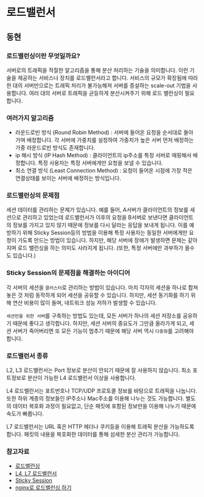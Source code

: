 # 로드밸런서

## 동현

### 로드밸런싱이란 무엇일까요?

서버로의 트래픽을 적절한 알고리즘을 통해 분산 처리하는 기술을 의미합니다. 이런 기술을 제공하는 서비스나 장치를 로드밸런서라고 합니다. 서비스의 규모가 확장됨에 따라 한 대의 서버만으로는 트래픽 처리가 불가능해져 서버를 증설하는 scale-out 기법을 사용합니다. 여러 대의 서버로 트래픽을 균등하게 분산시켜주기 위해 로드 밸런싱이 필요합니다.

### 여러가지 알고리즘

- 라운드로빈 방식 (Round Robin Method) : 서버에 들어온 요청을 순서대로 돌아가며 배정합니다. 각 서버에 가중치를 설정하여 가중치가 높은 서버 먼저 배정하는 가중 라운드로빈 방식도 존재합니다.
- ip 해시 방식 (IP Hash Method) : 클라이언트의 ip주소를 특정 서버로 매핑해서 배정합니다. 특정 사용자는 특정 서버에게만 요청을 보낼 수 있습니다.
- 최소 연결 방식 (Least Connection Method) : 요청이 들어온 시점에 가장 적은 연결상태를 보이는 서버에 배정하는 방식입니다.

### 로드밸런싱의 문제점

세션 데이터를 관리하는 문제가 있습니다. 예를 들어, A서버가 클라이언트의 정보를 세션으로 관리하고 있었는데 로드밸런서가 이후의 요청을 B서버로 보낸다면 클라이언트의 정보를 가지고 있지 않기 때문에 정보를 다시 달라는 응답을 보내게 됩니다. 이를 예방하기 위해 Sticky Session등의 방법을 이용해 특정 사용자는 동일한 서버에게만 요청이 가도록 만드는 방법이 있습니다. 하지만, 해당 서버에 장애가 발생하면 문제는 같아지며 로드 밸런싱을 하는 의미도 사라지게 됩니다. (또한, 특정 서버에만 과부하가 올수도 있습니다.)

### Sticky Session의 문제점을 해결하는 아이디어

각 서버의 세션을 `클러스터`로 관리하는 방법이 있습니다. 마치 각자의 세션을 하나로 합쳐놓은 것 처럼 동작하게 되어 세션을 공유할 수 있습니다. 하지만, 세션 동기화를 하기 위해 연산 비용이 많이 들며, 네트워크 성능 저하가 발생할 수 있습니다.

`세션만을 위한 서버`를 구축하는 방법도 있는데, 모든 서버가 하나의 세션 저장소를 공유하기 때문에 좋다고 생각합니다. 하지만, 세션 서버의 중요도가 그만큼 올라가게 되고, 세션 서버가 죽어버리면 또 모든 기능이 멈추기 때문에 해당 서버 역시 `다중화`를 고려해야합니다.

### 로드밸런서 종류

L2, L3 로드밸런서는 Port 정보로 분산이 안되기 때문에 잘 사용하지 않습니다. 최소 포트정보로 분산이 가능한 L4 로드밸런서 이상을 사용합니다.

L4 로드밸런서는 포트번호나 TCP/UDP 프로토콜 정보를 바탕으로 트래픽을 나눕니다. 또한 하위 계층의 정보들인 IP주소나 Mac주소를 이용해 나누는 것도 가능합니다. 별도의 데이터 복호화 과정이 필요없고, 단순 패킷에 포함된 정보만을 이용해 나누기 때문에 속도가 빠릅니다.

L7 로드밸런서는 URL 혹은 HTTP 헤더나 쿠키등을 이용해 트래픽 분산을 가능하도록 합니다. 패킷의 내용을 복호화한 데이터를 통해 섬세한 분산 관리가 가능합니다.

### 참고자료

- [로드밸런싱](https://goodgid.github.io/Load-Balancing-And-Clustering/#:~:text=Over%EB%9D%BC%20%ED%95%9C%EB%8B%A4.-,%EB%A1%9C%EB%93%9C%20%EB%B0%B8%EB%9F%B0%EC%8B%B1%EC%9D%98%20%EB%8B%A8%EC%A0%90,%EC%9D%B4%20%EC%9C%A0%EC%A7%80%EB%90%98%EC%A7%80%20%EC%95%8A%EB%8A%94%EB%8B%A4%EB%8A%94%20%EA%B2%83%EC%9D%B4%EB%8B%A4.)
- [L4, L7 로드밸런서](https://m.post.naver.com/viewer/postView.nhn?volumeNo=27046347&memberNo=2521903)
- [Sticky Session](https://kchanguk.tistory.com/146#:~:text=Sticky%20Session%EC%9D%98%20%EA%B0%9C%EB%85%90,%EC%9C%BC%EB%A1%9C%20%EC%84%B8%EC%85%98%EC%9D%84%20%EA%B4%80%EB%A6%AC%ED%95%A9%EB%8B%88%EB%8B%A4.)
- [nginx로 로드밸런싱 하기](https://kamang-it.tistory.com/entry/WebServernginxnginx%EB%A1%9C-%EB%A1%9C%EB%93%9C%EB%B0%B8%EB%9F%B0%EC%8B%B1-%ED%95%98%EA%B8%B0)
